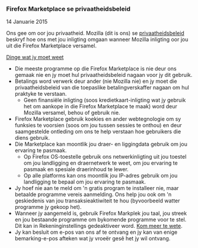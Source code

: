 ### Firefox Marketplace se privaatheidsbeleid
14 Januarie 2015

Ons gee om oor jou privaatheid. Mozilla (dit is ons) se [privaatheidsbeleid](https://www.mozilla.org/privacy/) beskryf hoe ons met jou inligting omgaan wanneer Mozilla inligting oor jou uit die Firefox Marketplace versamel.

<u>Dinge wat jy moet weet</u>

- Die meeste programme op die Firefox Marketplace is nie deur ons gemaak nie en jy moet hul privaatheidsbeleid nagaan voor jy dit gebruik.
- Betalings word verwerk deur ander (nie Mozilla nie) en jy moet die privaatheidsbeleid van die toepaslike betalingverskaffer nagaan om hul praktyke te verstaan.
  - Geen finansiële inligting (soos kredietkaart-inligting wat jy gebruik het om aankope in die Firefox Marketplace te maak) word deur Mozilla versamel, behou of gebruik nie.
- Firefox Marketplace gebruik koekies en ander webtegnologie om sy funksies te voorsien (soos om jou tussen sessies te onthou) en deur saamgestelde ontleding om ons te help verstaan hoe gebruikers die diens gebruik.
- Die Marketplace kan moontlik jou draer- en liggingdata gebruik om jou ervaring te pasmaak.
  - Op Firefox OS-toestelle gebruik ons netwerkinligting uit jou toestel om jou landligging en draernetwerk te weet, om jou ervaring te pasmaak en spesiale draerinhoud te lewer.
  - Op alle platforms kan ons moontlik jou IP-adres gebruik om jou landligging te bepaal om jou ervaring te pasmaak.
- Jy hoef nie aan te meld om 'n gratis program te installeer nie, maar betaalde programme vereis aanmelding. Ons help jou ook om 'n geskiedenis van jou transaksieaktiwiteit te hou (byvoorbeeld watter programme jy gekoop het).
- Wanneer jy aangemeld is, gebruik Firefox Markplek jou taal, jou streek en jou bestaande programme om bykomende programme voor te stel.  Dit kan in Rekeninginstellings gedeaktiveer word.  [Kom meer te wete](https://support.mozilla.org/kb/recommendations-marketplace).
- Jy kan besluit om e-pos van ons af te ontvang en jy kan van enige bemarking-e-pos afteken wat jy vroeër gesê het jy wil ontvang.
